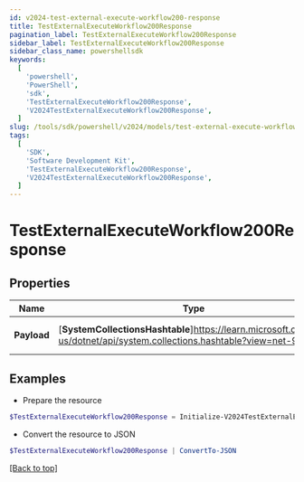```yaml
---
id: v2024-test-external-execute-workflow200-response
title: TestExternalExecuteWorkflow200Response
pagination_label: TestExternalExecuteWorkflow200Response
sidebar_label: TestExternalExecuteWorkflow200Response
sidebar_class_name: powershellsdk
keywords:
  [
    'powershell',
    'PowerShell',
    'sdk',
    'TestExternalExecuteWorkflow200Response',
    'V2024TestExternalExecuteWorkflow200Response',
  ]
slug: /tools/sdk/powershell/v2024/models/test-external-execute-workflow200-response
tags:
  [
    'SDK',
    'Software Development Kit',
    'TestExternalExecuteWorkflow200Response',
    'V2024TestExternalExecuteWorkflow200Response',
  ]
---
```


# TestExternalExecuteWorkflow200Response

## Properties

| Name | Type | Description | Notes |
| --- | --- | --- | --- |
| **Payload** | [**SystemCollectionsHashtable**]https://learn.microsoft.com/en-us/dotnet/api/system.collections.hashtable?view=net-9.0 | The input that was received | [optional] |

## Examples

- Prepare the resource

```powershell
$TestExternalExecuteWorkflow200Response = Initialize-V2024TestExternalExecuteWorkflow200Response  -Payload {test=hello world}
```

- Convert the resource to JSON

```powershell
$TestExternalExecuteWorkflow200Response | ConvertTo-JSON
```

[[Back to top]](#)
